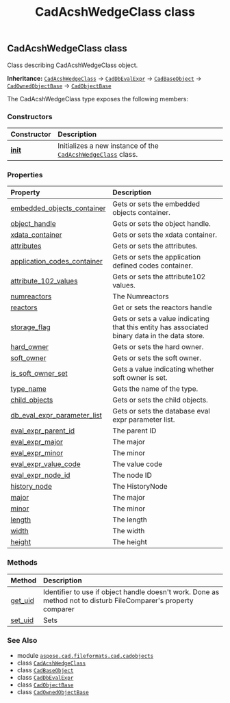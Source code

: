 ﻿---
title: CadAcshWedgeClass class
second_title: Aspose.CAD for Python via .NET API References
description: 
type: docs
weight: 240
url: /python-net/aspose.cad.fileformats.cad.cadobjects/cadacshwedgeclass/
is_root: false
---

## CadAcshWedgeClass class

Class describing CadAcshWedgeClass object.



**Inheritance:** [`CadAcshWedgeClass`](/cad/python-net/aspose.cad.fileformats.cad.cadobjects/cadacshwedgeclass) → 
[`CadDbEvalExpr`](/cad/python-net/aspose.cad.fileformats.cad.cadobjects/caddbevalexpr) → 
[`CadBaseObject`](/cad/python-net/aspose.cad.fileformats.cad.cadobjects/cadbaseobject) → 
[`CadOwnedObjectBase`](/cad/python-net/aspose.cad.fileformats.cad.cadobjects/cadownedobjectbase) → 
[`CadObjectBase`](/cad/python-net/aspose.cad.fileformats.cad.cadobjects/cadobjectbase)



The CadAcshWedgeClass type exposes the following members:

### Constructors
| Constructor | Description |
| :- | :- |
| [__init__](/cad/python-net/aspose.cad.fileformats.cad.cadobjects/cadacshwedgeclass/__init__/#) | Initializes a new instance of the [`CadAcshWedgeClass`](/cad/python-net/aspose.cad.fileformats.cad.cadobjects/cadacshwedgeclass) class. |


### Properties
| Property | Description |
| :- | :- |
| [embedded_objects_container](/cad/python-net/aspose.cad.fileformats.cad.cadobjects/cadacshwedgeclass/embedded_objects_container) | Gets or sets the embedded objects container. |
| [object_handle](/cad/python-net/aspose.cad.fileformats.cad.cadobjects/cadacshwedgeclass/object_handle) | Gets or sets the object handle. |
| [xdata_container](/cad/python-net/aspose.cad.fileformats.cad.cadobjects/cadacshwedgeclass/xdata_container) | Gets or sets the xdata container. |
| [attributes](/cad/python-net/aspose.cad.fileformats.cad.cadobjects/cadacshwedgeclass/attributes) | Gets or sets the attributes. |
| [application_codes_container](/cad/python-net/aspose.cad.fileformats.cad.cadobjects/cadacshwedgeclass/application_codes_container) | Gets or sets the application defined codes container. |
| [attribute_102_values](/cad/python-net/aspose.cad.fileformats.cad.cadobjects/cadacshwedgeclass/attribute_102_values) | Gets or sets the attribute102 values. |
| [numreactors](/cad/python-net/aspose.cad.fileformats.cad.cadobjects/cadacshwedgeclass/numreactors) | The Numreactors |
| [reactors](/cad/python-net/aspose.cad.fileformats.cad.cadobjects/cadacshwedgeclass/reactors) | Get or sets the reactors handle |
| [storage_flag](/cad/python-net/aspose.cad.fileformats.cad.cadobjects/cadacshwedgeclass/storage_flag) | Gets or sets a value indicating that this entity has associated binary data in the data store. |
| [hard_owner](/cad/python-net/aspose.cad.fileformats.cad.cadobjects/cadacshwedgeclass/hard_owner) | Gets or sets the hard owner. |
| [soft_owner](/cad/python-net/aspose.cad.fileformats.cad.cadobjects/cadacshwedgeclass/soft_owner) | Gets or sets the soft owner. |
| [is_soft_owner_set](/cad/python-net/aspose.cad.fileformats.cad.cadobjects/cadacshwedgeclass/is_soft_owner_set) | Gets a value indicating whether soft owner is set. |
| [type_name](/cad/python-net/aspose.cad.fileformats.cad.cadobjects/cadacshwedgeclass/type_name) | Gets the name of the type. |
| [child_objects](/cad/python-net/aspose.cad.fileformats.cad.cadobjects/cadacshwedgeclass/child_objects) | Gets or sets the child objects. |
| [db_eval_expr_parameter_list](/cad/python-net/aspose.cad.fileformats.cad.cadobjects/cadacshwedgeclass/db_eval_expr_parameter_list) | Gets or sets the database eval expr parameter list. |
| [eval_expr_parent_id](/cad/python-net/aspose.cad.fileformats.cad.cadobjects/cadacshwedgeclass/eval_expr_parent_id) | The parent ID |
| [eval_expr_major](/cad/python-net/aspose.cad.fileformats.cad.cadobjects/cadacshwedgeclass/eval_expr_major) | The major |
| [eval_expr_minor](/cad/python-net/aspose.cad.fileformats.cad.cadobjects/cadacshwedgeclass/eval_expr_minor) | The minor |
| [eval_expr_value_code](/cad/python-net/aspose.cad.fileformats.cad.cadobjects/cadacshwedgeclass/eval_expr_value_code) | The value code |
| [eval_expr_node_id](/cad/python-net/aspose.cad.fileformats.cad.cadobjects/cadacshwedgeclass/eval_expr_node_id) | The node ID |
| [history_node](/cad/python-net/aspose.cad.fileformats.cad.cadobjects/cadacshwedgeclass/history_node) | The HistoryNode |
| [major](/cad/python-net/aspose.cad.fileformats.cad.cadobjects/cadacshwedgeclass/major) | The major |
| [minor](/cad/python-net/aspose.cad.fileformats.cad.cadobjects/cadacshwedgeclass/minor) | The minor |
| [length](/cad/python-net/aspose.cad.fileformats.cad.cadobjects/cadacshwedgeclass/length) | The length |
| [width](/cad/python-net/aspose.cad.fileformats.cad.cadobjects/cadacshwedgeclass/width) | The width |
| [height](/cad/python-net/aspose.cad.fileformats.cad.cadobjects/cadacshwedgeclass/height) | The height |


### Methods
| Method | Description |
| :- | :- |
| [get_uid](/cad/python-net/aspose.cad.fileformats.cad.cadobjects/cadacshwedgeclass/get_uid/#) | Identifier to use if object handle doesn't work. Done as method not to disturb FileComparer's property comparer |
| [set_uid](/cad/python-net/aspose.cad.fileformats.cad.cadobjects/cadacshwedgeclass/set_uid/#str) | Sets |



### See Also
* module [`aspose.cad.fileformats.cad.cadobjects`](..)
* class [`CadAcshWedgeClass`](/cad/python-net/aspose.cad.fileformats.cad.cadobjects/cadacshwedgeclass)
* class [`CadBaseObject`](/cad/python-net/aspose.cad.fileformats.cad.cadobjects/cadbaseobject)
* class [`CadDbEvalExpr`](/cad/python-net/aspose.cad.fileformats.cad.cadobjects/caddbevalexpr)
* class [`CadObjectBase`](/cad/python-net/aspose.cad.fileformats.cad.cadobjects/cadobjectbase)
* class [`CadOwnedObjectBase`](/cad/python-net/aspose.cad.fileformats.cad.cadobjects/cadownedobjectbase)
